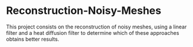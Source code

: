 # Reconstruction-Noisy-Meshes
This project consists on the reconstruction of noisy meshes, using a linear filter and a heat diffusion filter to determine which of these approaches obtains better results.
